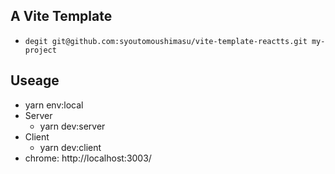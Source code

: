 ## A Vite Template

- `degit git@github.com:syoutomoushimasu/vite-template-reactts.git my-project`

## Useage

- yarn env:local
- Server
  - yarn dev:server
- Client
  - yarn dev:client
- chrome: http://localhost:3003/
